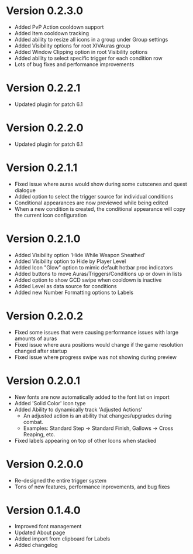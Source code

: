 # Version 0.2.3.0
- Added PvP Action cooldown support
- Added Item cooldown tracking
- Added ability to resize all icons in a group under Group settings
- Added Visibility options for root XIVAuras group
- Added Window Clipping option in root Visibility options
- Added ability to select specific trigger for each condition row
- Lots of bug fixes and performance improvements

# Version 0.2.2.1
- Updated plugin for patch 6.1

# Version 0.2.2.0
- Updated plugin for patch 6.1

# Version 0.2.1.1
- Fixed issue where auras would show during some cutscenes and quest dialogue
- Added option to select the trigger source for individual conditions
- Conditional appearances are now previewed while being edited
- When a new condition is created, the conditional appearance will copy the current icon configuration

# Version 0.2.1.0
- Added Visibility option 'Hide While Weapon Sheathed'
- Added Visibility option to Hide by Player Level
- Added Icon "Glow" option to mimic default hotbar proc indicators
- Added buttons to move Auras/Triggers/Conditions up or down in lists
- Added option to show GCD swipe when cooldown is inactive
- Added Level as data source for conditions
- Added new Number Formatting options to Labels

# Version 0.2.0.2
- Fixed some issues that were causing performance issues with large amounts of auras
- Fixed issue where aura positions would change if the game resolution changed after startup
- Fixed issue where progress swipe was not showing during preview

# Version 0.2.0.1
- New fonts are now automatically added to the font list on import
- Added 'Solid Color' Icon type
- Added Ability to dynamically track 'Adjusted Actions'
    - An adjusted action is an ability that changes/upgrades during combat.
    - Examples: Standard Step -> Standard Finish, Gallows -> Cross Reaping, etc.
- Fixed labels appearing on top of other Icons when stacked

# Version 0.2.0.0
- Re-designed the entire trigger system
- Tons of new features, performance inprovements, and bug fixes

# Version 0.1.4.0
- Improved font management
- Updated About page
- Added import from clipboard for Labels
- Added changelog
